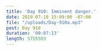 ```yaml
---
title: 'Day 910: Imminent danger.'
date: 2019-07-18 15:09:00 -07:00
file: "/uploads/Day-910a.mp3"
post: Day 910
duration: '00:07:13'
length: 5755503
---
```


